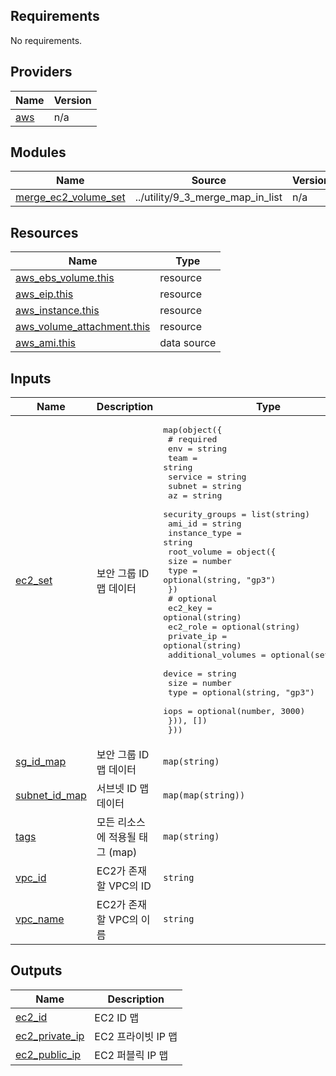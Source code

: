 <!-- BEGIN_TF_DOCS -->
## Requirements

No requirements.

## Providers

| Name | Version |
|------|---------|
| <a name="provider_aws"></a> [aws](#provider\_aws) | n/a |

## Modules

| Name | Source | Version |
|------|--------|---------|
| <a name="module_merge_ec2_volume_set"></a> [merge\_ec2\_volume\_set](#module\_merge\_ec2\_volume\_set) | ../utility/9_3_merge_map_in_list | n/a |

## Resources

| Name | Type |
|------|------|
| [aws_ebs_volume.this](https://registry.terraform.io/providers/hashicorp/aws/latest/docs/resources/ebs_volume) | resource |
| [aws_eip.this](https://registry.terraform.io/providers/hashicorp/aws/latest/docs/resources/eip) | resource |
| [aws_instance.this](https://registry.terraform.io/providers/hashicorp/aws/latest/docs/resources/instance) | resource |
| [aws_volume_attachment.this](https://registry.terraform.io/providers/hashicorp/aws/latest/docs/resources/volume_attachment) | resource |
| [aws_ami.this](https://registry.terraform.io/providers/hashicorp/aws/latest/docs/data-sources/ami) | data source |

## Inputs

| Name | Description | Type | Default | Required |
|------|-------------|------|---------|:--------:|
| <a name="input_ec2_set"></a> [ec2\_set](#input\_ec2\_set) | 보안 그룹 ID 맵 데이터 | <pre>map(object({<br>    # required<br>    env             = string<br>    team            = string<br>    service         = string<br>    subnet          = string<br>    az              = string<br>    security_groups = list(string)<br>    ami_id          = string<br>    instance_type   = string<br>    root_volume = object({<br>      size = number<br>      type = optional(string, "gp3")<br>    })<br>    # optional<br>    ec2_key    = optional(string)<br>    ec2_role   = optional(string)<br>    private_ip = optional(string)<br>    additional_volumes = optional(set(object({<br>      device = string<br>      size   = number<br>      type   = optional(string, "gp3")<br>      iops   = optional(number, 3000)<br>    })), [])<br>  }))</pre> | n/a | yes |
| <a name="input_sg_id_map"></a> [sg\_id\_map](#input\_sg\_id\_map) | 보안 그룹 ID 맵 데이터 | `map(string)` | n/a | yes |
| <a name="input_subnet_id_map"></a> [subnet\_id\_map](#input\_subnet\_id\_map) | 서브넷 ID 맵 데이터 | `map(map(string))` | n/a | yes |
| <a name="input_tags"></a> [tags](#input\_tags) | 모든 리소스에 적용될 태그 (map) | `map(string)` | `{}` | no |
| <a name="input_vpc_id"></a> [vpc\_id](#input\_vpc\_id) | EC2가 존재할 VPC의 ID | `string` | n/a | yes |
| <a name="input_vpc_name"></a> [vpc\_name](#input\_vpc\_name) | EC2가 존재할 VPC의 이름 | `string` | n/a | yes |

## Outputs

| Name | Description |
|------|-------------|
| <a name="output_ec2_id"></a> [ec2\_id](#output\_ec2\_id) | EC2 ID 맵 |
| <a name="output_ec2_private_ip"></a> [ec2\_private\_ip](#output\_ec2\_private\_ip) | EC2 프라이빗 IP 맵 |
| <a name="output_ec2_public_ip"></a> [ec2\_public\_ip](#output\_ec2\_public\_ip) | EC2 퍼블릭 IP 맵 |
<!-- END_TF_DOCS -->
